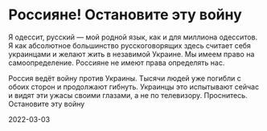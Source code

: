 # Россияне! Остановите эту войну

Я одессит, русский — мой родной язык, как и для миллиона одесситов. Я как абсолютное большинство русскоговорящих здесь считает себя украинцами и желают жить в незавимой Украине. Мы имеем право на самоопределение. Россияне не имеют права определять нас.

Россия ведёт войну против Украины. Тысячи людей уже погибли с обоих сторон и продолжают гибнуть. Украинцы это испытывают сейчас и видят эти ужасы своими глазами, а не по телевизору. Проснитесь. Остановите эту войну

2022-03-03
